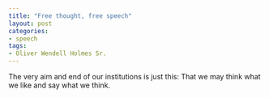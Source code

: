 ```yaml
---
title: "Free thought, free speech"
layout: post
categories:
- speech
tags:
- Oliver Wendell Holmes Sr.
---
```


The very aim and end of our institutions is just this: That we may think what we like and say what we think.